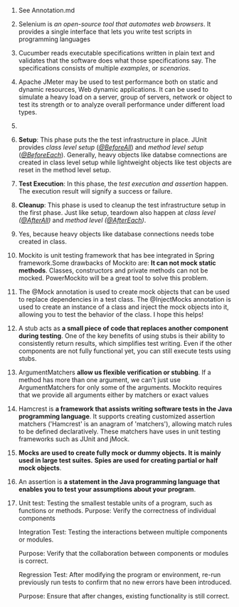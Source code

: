1. See Annotation.md

2. Selenium is *an open-source tool that automates web browsers*. It provides a single interface that lets you write test scripts in programming languages 

3. Cucumber reads executable specifications written in plain text and validates that the software does what those specifications say. The specifications consists of multiple *examples*, or *scenarios*. 

4. Apache JMeter may be used to test performance both on static and dynamic resources, Web dynamic applications.
   It can be used to simulate a heavy load on a server, group of servers, network or object to test its strength or to analyze overall performance under different load types.

5. 

   1. **Setup**: This phase puts the the test infrastructure in place. JUnit provides *class level setup* (*[@BeforeAll](https://howtodoinjava.com/junit5/before-all-annotation-example/)*) and *method level setup* (*[@BeforeEach](https://howtodoinjava.com/junit5/before-each-annotation-example/)*). Generally, heavy objects like databse comnections are created in class level setup while lightweight objects like test objects are reset in the method level setup.
   2. **Test Execution**: In this phase, the *test execution and assertion* happen. The execution result will signify a success or failure.
   3. **Cleanup**: This phase is used to cleanup the test infrastructure setup in the first phase. Just like setup, teardown also happen at *class level ([@AfterAll](https://howtodoinjava.com/junit5/after-all-annotation-example/))* and *method level ([@AfterEach](https://howtodoinjava.com/junit5/after-each-annotation-example/))*.

6. Yes, because heavy objects like database connections needs tobe created in class.

7. Mockito is unit testing framework that has bee integrated in Spring framework.Some drawbacks of Mockito are: **It can not mock static methods**. Classes, constructors and private methods can not be mocked. PowerMockito will be a great tool to solve this problem.

8. The @Mock annotation is used to create mock objects that can be used to replace dependencies in a test class. The @InjectMocks annotation is used to create an instance of a class and inject the mock objects into it, allowing you to test the behavior of the class. I hope this helps!

9. A stub acts as **a small piece of code that replaces another component during testing**. One of the key benefits of using stubs is their ability to consistently return results, which simplifies test writing. Even if the other components are not fully functional yet, you can still execute tests using stubs.

10. ArgumentMatchers **allow us flexible verification or stubbing**. If a method has more than one argument, we can't just use ArgumentMatchers for only some of the arguments. Mockito requires that we provide all arguments either by matchers or exact values

11. Hamcrest is **a framework that assists writing software tests in the Java programming language**. It supports creating customized assertion matchers ('Hamcrest' is an anagram of 'matchers'), allowing match rules to be defined declaratively. These matchers have uses in unit testing frameworks such as JUnit and jMock.

12. **Mocks are used to create fully mock or dummy objects.** **It is mainly used in large test suites.** **Spies are used for creating partial or half mock objects**. 

13. An assertion is **a statement in the Java programming language that enables you to test your assumptions about your program**. 

14. Unit test: Testing the smallest testable units of a program, such as functions or methods. Purpose: Verify the correctness of individual components

    Integration Test: Testing the interactions between multiple components or modules.

    Purpose: Verify that the collaboration between components or modules is correct.

    Regression Test: After modifying the program or environment, re-run previously run tests to confirm that no new errors have been introduced.

    Purpose: Ensure that after changes, existing functionality is still correct.